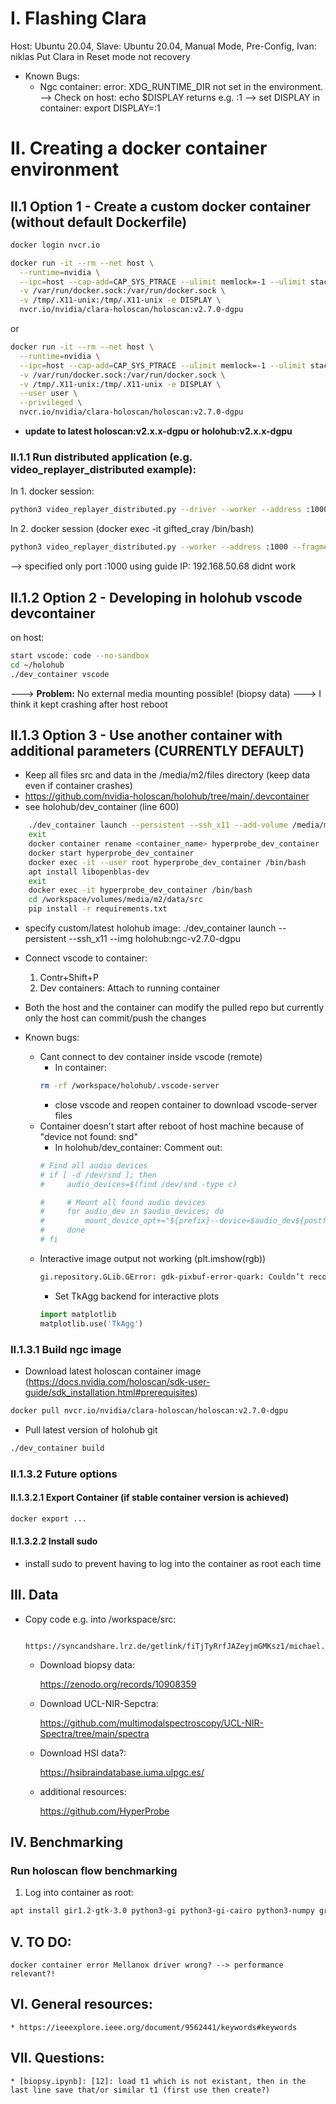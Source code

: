 # I. Flashing Clara

Host: Ubuntu 20.04, Slave: Ubuntu 20.04, Manual Mode, Pre-Config, Ivan: niklas
Put Clara in Reset mode not recovery

* Known Bugs:
	* Ngc container:
		error: XDG_RUNTIME_DIR not set in the environment.
		--> Check on host: echo $DISPLAY
			returns e.g. :1
		--> set DISPLAY in container: export DISPLAY=:1 

# II. Creating a docker container environment

## II.1 Option 1 - Create a custom docker container (without default Dockerfile)
```bash
docker login nvcr.io

docker run -it --rm --net host \
  --runtime=nvidia \
  --ipc=host --cap-add=CAP_SYS_PTRACE --ulimit memlock=-1 --ulimit stack=67108864 \
  -v /var/run/docker.sock:/var/run/docker.sock \
  -v /tmp/.X11-unix:/tmp/.X11-unix -e DISPLAY \
  nvcr.io/nvidia/clara-holoscan/holoscan:v2.7.0-dgpu 
```
or
```bash
docker run -it --rm --net host \
  --runtime=nvidia \
  --ipc=host --cap-add=CAP_SYS_PTRACE --ulimit memlock=-1 --ulimit stack=67108864 \
  -v /var/run/docker.sock:/var/run/docker.sock \
  -v /tmp/.X11-unix:/tmp/.X11-unix -e DISPLAY \
  --user user \
  --privileged \
  nvcr.io/nvidia/clara-holoscan/holoscan:v2.7.0-dgpu 
```
* **update to latest holoscan:v2.x.x-dgpu or holohub:v2.x.x-dgpu**

### II.1.1 Run distributed application (e.g. video_replayer_distributed example):
In 1. docker session:
```bash
python3 video_replayer_distributed.py --driver --worker --address :1000 --fragments fragment1
```
In 2. docker session (docker exec -it gifted_cray /bin/bash)
```bash
python3 video_replayer_distributed.py --worker --address :1000 --fragments fragment2
```
--> specified only port :1000 using guide IP: 192.168.50.68 didnt work
	
## II.1.2 Option 2 - Developing in holohub vscode devcontainer
on host:
```bash
start vscode: code --no-sandbox
cd ~/holohub
./dev_container vscode
```
---> **Problem:** No external media mounting possible! (biopsy data)
---> I think it kept crashing after host reboot

## II.1.3 Option 3 - Use another container with additional parameters (CURRENTLY DEFAULT)
* Keep all files src and data in the /media/m2/files directory (keep data even if container crashes)
* https://github.com/nvidia-holoscan/holohub/tree/main/.devcontainer
* see holohub/dev_container (line 600)
```bash
	./dev_container launch --persistent --ssh_x11 --add-volume /media/m2
	exit
	docker container rename <container_name> hyperprobe_dev_container
	docker start hyperprobe_dev_container
	docker exec -it --user root hyperprobe_dev_container /bin/bash
	apt install libopenblas-dev
	exit
	docker exec -it hyperprobe_dev_container /bin/bash
	cd /workspace/volumes/media/m2/data/src
	pip install -r requirements.txt
```
* specify custom/latest holohub image: ./dev_container launch --persistent --ssh_x11 --img holohub:ngc-v2.7.0-dgpu

* Connect vscode to container:
	1. Contr+Shift+P
	2. Dev containers: Attach to running container

* Both the host and the container can modify the pulled repo but currently only the host can commit/push the changes

* Known bugs:
	* Cant connect to dev container inside vscode (remote)
		* In container:
		```bash
		rm -rf /workspace/holohub/.vscode-server
		```
		* close vscode and reopen container to download vscode-server files 
	* Container doesn't start after reboot of host machine because of "device not found: snd"
		* In holohub/dev_container: Comment out: 
		```bash
		# Find all audio devices
		# if [ -d /dev/snd ]; then
		#     audio_devices=$(find /dev/snd -type c)

		#     # Mount all found audio devices
		#     for audio_dev in $audio_devices; do
		#         mount_device_opt+="${prefix}--device=$audio_dev${postfix}"
		#     done
		# fi 
		```
	* Interactive image output not working (plt.imshow(rgb))
		```bash
		gi.repository.GLib.GError: gdk-pixbuf-error-quark: Couldn’t recognize the image file format for file “/workspace/holohub/.local/lib/python3.10/site-packages/matplotlib/mpl-data/images/matplotlib.svg” (3)
		```
		* Set TkAgg backend for interactive plots
		```python
		import matplotlib
		matplotlib.use('TkAgg')
		```
### II.1.3.1 Build ngc image
* Download latest holoscan container image (https://docs.nvidia.com/holoscan/sdk-user-guide/sdk_installation.html#prerequisites)
```bash
docker pull nvcr.io/nvidia/clara-holoscan/holoscan:v2.7.0-dgpu
```
* Pull latest version of holohub git
```bash
./dev_container build
```
### II.1.3.2 Future options
#### II.1.3.2.1 Export Container (if stable container version is achieved)
```bash
docker export ...
```
#### II.1.3.2.2 Install sudo
* install sudo to prevent having to log into the container as root each time

## III. Data
* Copy code e.g. into /workspace/src: 
	
		https://syncandshare.lrz.de/getlink/fiTjTyRrfJAZeyjmGMKsz1/michael.zip
	* Download biopsy data: 

		https://zenodo.org/records/10908359
	* Download UCL-NIR-Sepctra: 

		https://github.com/multimodalspectroscopy/UCL-NIR-Spectra/tree/main/spectra
	* Download HSI data?:

		https://hsibraindatabase.iuma.ulpgc.es/

	* additional resources: 

		https://github.com/HyperProbe

## IV. Benchmarking
### Run holoscan flow benchmarking
1. Log into container as root: 
```bash
apt install gir1.2-gtk-3.0 python3-gi python3-gi-cairo python3-numpy graphviz
```

## V. TO DO:
	docker container error Mellanox driver wrong? --> performance relevant?!

## VI. General resources: 
	* https://ieeexplore.ieee.org/document/9562441/keywords#keywords


## VII. Questions:
	* [biopsy.ipynb]: [12]: load t1 which is not existant, then in the last line save that/or similar t1 (first use then create?)